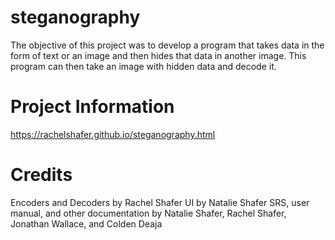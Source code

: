 # steganography

The objective of this project was to develop a program that takes data in the form of text or an image and then hides that data in another image. This program can then take an image with hidden data and decode it.

# Project Information
https://rachelshafer.github.io/steganography.html

# Credits
Encoders and Decoders by Rachel Shafer
UI by Natalie Shafer
SRS, user manual, and other documentation by Natalie Shafer, Rachel Shafer, Jonathan Wallace, and Colden Deaja

